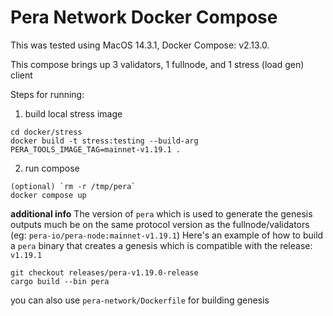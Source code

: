# Pera Network Docker Compose

This was tested using MacOS 14.3.1, Docker Compose: v2.13.0.

This compose brings up 3 validators, 1 fullnode, and 1 stress (load gen) client

Steps for running:

1. build local stress image 

```
cd docker/stress
docker build -t stress:testing --build-arg PERA_TOOLS_IMAGE_TAG=mainnet-v1.19.1 .
```

2. run compose

```
(optional) `rm -r /tmp/pera`
docker compose up
```


**additional info**
The version of `pera` which is used to generate the genesis outputs much be on the same protocol version as the fullnode/validators (eg: `pera-io/pera-node:mainnet-v1.19.1`)
Here's an example of how to build a `pera` binary that creates a genesis which is compatible with the release: `v1.19.1`
```
git checkout releases/pera-v1.19.0-release
cargo build --bin pera
```
you can also use `pera-network/Dockerfile` for building genesis
